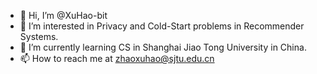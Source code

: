 - 👋 Hi, I’m @XuHao-bit
- 👀 I’m interested in Privacy and Cold-Start problems in Recommender Systems.
- 🌱 I’m currently learning CS in Shanghai Jiao Tong University in China.
- 📫 How to reach me at zhaoxuhao@sjtu.edu.cn

<!---
XuHao-bit/XuHao-bit is a ✨ special ✨ repository because its `README.md` (this file) appears on your GitHub profile.
You can click the Preview link to take a look at your changes.
--->
